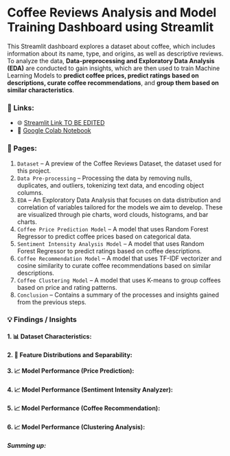 # Coffee Reviews Analysis and Model Training Dashboard using Streamlit   

This Streamlit dashboard explores a dataset about coffee, which includes information about its name, type, and origins, as well as descriptive reviews. To analyze the data, **Data-preprocessing and Exploratory Data Analysis (EDA)** are conducted to gain insights, which are then used to train Machine Learning Models to **predict coffee prices, predict ratings based on descriptions, curate coffee recommendations**, and **group them based on similar characteristics**. 

### 🔗 Links: 
- 🌐 [Streamlit Link TO BE EDITED](https://colab.research.google.com/drive/1wd2m0H3kK7kpx-FXZEfybRLnjRESx-rU?usp=sharing)
- 📗 [Google Colab Notebook](https://colab.research.google.com/drive/1wd2m0H3kK7kpx-FXZEfybRLnjRESx-rU?usp=sharing)

### 📖 Pages:
1. `Dataset` – A preview of the Coffee Reviews Dataset, the dataset used for this project. 
2. `Data Pre-processing` – Processing the data by removing nulls, duplicates, and outliers, tokenizing text data, and encoding object columns.
3. `EDA` – An Exploratory Data Analysis that focuses on data distribution and correlation of variables tailored for the models we aim to develop. These are visualized through pie charts, word clouds, histograms, and bar charts.
4. `Coffee Price Prediction Model` – A model that uses Random Forest Regressor to predict coffee prices based on categorical data.
5. `Sentiment Intensity Analysis Model` – A model that uses Random Forest Regressor to predict ratings based on coffee descriptions.
6. `Coffee Recommendation Model` – A model that uses TF-IDF vectorizer and cosine similarity to curate coffee recommendations based on similar descriptions.
7. `Coffee Clustering Model` – A model that uses K-means to group coffees based on price and rating patterns.
8. `Conclusion` – Contains a summary of the processes and insights gained from the previous steps. 

### 💡 Findings / Insights

#### 1. 📊 **Dataset Characteristics**:

#### 2. 📝 **Feature Distributions and Separability**:

#### 3. 📈 **Model Performance (Price Prediction)**:

#### 4. 📈 **Model Performance (Sentiment Intensity Analyzer)**:

#### 5. 📈 **Model Performance (Coffee Recommendation)**:

#### 6. 📈 **Model Performance (Clustering Analysis)**:

##### **Summing up:**
